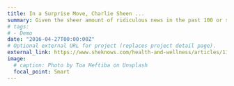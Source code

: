 ```yaml
---
title: In a Surprise Move, Charlie Sheen ...
summary: Given the sheer amount of ridiculous news in the past 100 or so days,...
# tags:
# - Demo
date: "2016-04-27T00:00:00Z"
# Optional external URL for project (replaces project detail page).
external_link: https://www.sheknows.com/health-and-wellness/articles/1134106/charlie-sheen-saved-lives/
image:
  # caption: Photo by Toa Heftiba on Unsplash
  focal_point: Smart
---
```

